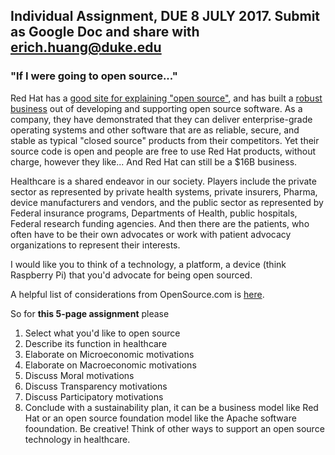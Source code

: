 ## Individual Assignment, DUE 8 JULY 2017. Submit as Google Doc and share with erich.huang@duke.edu
### "If I were going to open source..."
Red Hat has a [good site for explaining "open source"](https://opensource.com/resources/what-open-source), and has built a [robust business](https://www.google.com/finance?q=NYSE:RHT) out of developing and supporting open source software. As a company, they have demonstrated that they can deliver enterprise-grade operating systems and other software that are as reliable, secure, and stable as typical "closed source" products from their competitors. Yet their source code is open and people are free to use Red Hat products, without charge, however they like... And Red Hat can still be a $16B business.

Healthcare is a shared endeavor in our society. Players include the private sector as represented by private health systems, private insurers, Pharma, device manufacturers and vendors, and the public sector as represented by Federal insurance programs, Departments of Health, public hospitals, Federal research funding agencies. And then there are the patients, who often have to be their own advocates or work with patient advocacy organizations to represent their interests.

I would like you to think of a technology, a platform, a device (think Raspberry Pi) that you'd advocate for being open sourced.

A helpful list of considerations from OpenSource.com is [here](https://opensource.com/life/15/12/why-open-source).

So for **this 5-page assignment** please
1. Select what you'd like to open source
2. Describe its function in healthcare
3. Elaborate on Microeconomic motivations
4. Elaborate on Macroeconomic motivations
5. Discuss Moral motivations
6. Discuss Transparency motivations
7. Discuss Participatory motivations
8. Conclude with a sustainability plan, it can be a business model like Red Hat or an open source foundation model like the Apache software fooundation. Be creative! Think of other ways to support an open source technology in healthcare.
